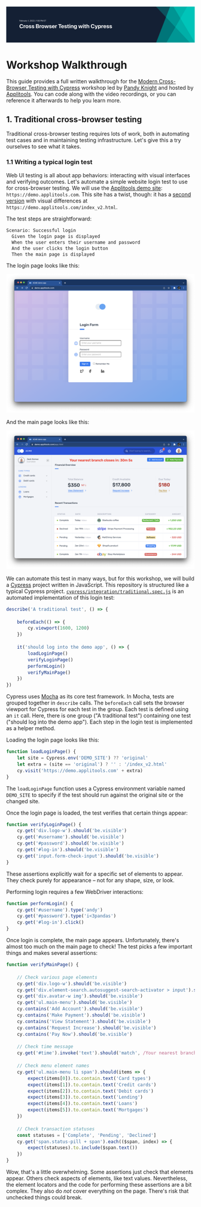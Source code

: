 ![Cross Browser Testing with Cypress](images/cbt-cypress-banner.png)

# Workshop Walkthrough

This guide provides a full written walkthrough for the
[Modern Cross-Browser Testing with Cypress](http://applitools.info/66v) workshop
led by [Pandy Knight](https://twitter.com/AutomationPanda)
and hosted by [Applitools](https://applitools.com/).
You can code along with the video recordings,
or you can reference it afterwards to help you learn more.


## 1. Traditional cross-browser testing

Traditional cross-browser testing requires lots of work,
both in automating test cases and in maintaining testing infrastructure.
Let's give this a try ourselves to see what it takes.


### 1.1 Writing a typical login test

Web UI testing is all about app behaviors:
interacting with visual interfaces and verifying outcomes.
Let's automate a simple website login test to use for cross-browser testing.
We will use the [Applitools demo site](https://demo.applitools.com):
`https://demo.applitools.com`.
This site has a twist, though:
it has a [second version](https://demo.applitools.com/index_v2.html)
with visual differences at `https://demo.applitools.com/index_v2.html`.

The test steps are straightforward:

```gherkin
Scenario: Successful login
  Given the login page is displayed
  When the user enters their username and password
  And the user clicks the login button
  Then the main page is displayed
```

The login page looks like this:

![Demo site login page](images/demo-site-login.png)

And the main page looks like this:

![Demo site main page](images/demo-site-main.png)

We can automate this test in many ways,
but for this workshop,
we will build a [Cypress](https://www.cypress.io/) project written in JavaScript.
This repository is structured like a typical Cypress project.
[`cypress/integration/traditional.spec.js`](cypress/integration/traditional.spec.js)
is an automated implementation of this login test:

```javascript
describe('A traditional test', () => {

    beforeEach(() => {
        cy.viewport(1600, 1200)
    })

    it('should log into the demo app', () => {
        loadLoginPage()
        verifyLoginPage()
        performLogin()
        verifyMainPage()
    })
})
```

Cypress uses [Mocha](https://mochajs.org/) as its core test framework.
In Mocha, tests are grouped together in `describe` calls.
The `beforeEach` call sets the browser viewport for Cypress for each test in the group.
Each test is defined using an `it` call.
Here, there is one group ("A traditional test") containing one test ("should log into the demo app").
Each step in the login test is implemented as a helper method.

Loading the login page looks like this:

```javascript
function loadLoginPage() {
    let site = Cypress.env('DEMO_SITE') ?? 'original'
    let extra = (site == 'original') ? '' : '/index_v2.html'
    cy.visit('https://demo.applitools.com' + extra)
}
```

The `loadLoginPage` function uses a Cypress environment variable named `DEMO_SITE`
to specify if the test should run against the original site or the changed site.

Once the login page is loaded, the test verifies that certain things appear:

```javascript
function verifyLoginPage() {
    cy.get('div.logo-w').should('be.visible')
    cy.get('#username').should('be.visible')
    cy.get('#password').should('be.visible')
    cy.get('#log-in').should('be.visible')
    cy.get('input.form-check-input').should('be.visible')
}
```

These assertions explicitly wait for a specific set of elements to appear.
They check purely for appearance – not for any shape, size, or look.

Performing login requires a few WebDriver interactions:

```javascript
function performLogin() {
    cy.get('#username').type('andy')
    cy.get('#password').type('i<3pandas')
    cy.get('#log-in').click()
}
```

Once login is complete, the main page appears.
Unfortunately, there's almost too much on the main page to check!
The test picks a few important things and makes several assertions:

```javascript
function verifyMainPage() {

    // Check various page elements
    cy.get('div.logo-w').should('be.visible')
    cy.get('div.element-search.autosuggest-search-activator > input').should('be.visible')
    cy.get('div.avatar-w img').should('be.visible')
    cy.get('ul.main-menu').should('be.visible')
    cy.contains('Add Account').should('be.visible')
    cy.contains('Make Payment').should('be.visible')
    cy.contains('View Statement').should('be.visible')
    cy.contains('Request Increase').should('be.visible')
    cy.contains('Pay Now').should('be.visible')

    // Check time message
    cy.get('#time').invoke('text').should('match', /Your nearest branch closes in:( \d+[hms])+/)

    // Check menu element names
    cy.get('ul.main-menu li span').should(items => {
        expect(items[0]).to.contain.text('Card types')
        expect(items[1]).to.contain.text('Credit cards')
        expect(items[2]).to.contain.text('Debit cards')
        expect(items[3]).to.contain.text('Lending')
        expect(items[4]).to.contain.text('Loans')
        expect(items[5]).to.contain.text('Mortgages')
    })

    // Check transaction statuses
    const statuses = ['Complete', 'Pending', 'Declined']
    cy.get('span.status-pill + span').each(($span, index) => {
        expect(statuses).to.include($span.text())
    })
}
```

Wow, that's a little overwhelming.
Some assertions just check that elements appear.
Others check aspects of elements, like text values.
Nevertheless, the element locators and the code for performing these assertions are a bit complex.
They also do *not* cover everything on the page.
There's risk that unchecked things could break.

